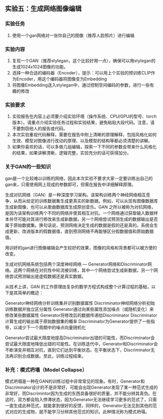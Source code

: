 ## 实验五：生成网络图像编辑

### 实验任务

1. 使用一个gan网络对一张你自己的图像（推荐人脸照片）进行编辑

### 实验内容

1. 复现一个GAN（推荐stylegan，这个比较好用一点），确保可以用stylegan的生成1024x1024图像的功能。
2. 选择一种合适的编码器（Encoder），提示：可以用上个实验的预训练CLIP作为Encoder，用这个编码器将图像变为Embedding
3. 将图像Embedding送入stylegan中，通过控制空间编码的参数，进行一些有趣的修改

### 实验要求

1. 实验报告在内容上必须要介绍实验环境（操作系统、CPU/GPU的型号、torch版本）。请重点介绍实验任务过程和实验结果，避免粘贴大段代码。注意，请不要剽窃他人的报告或代码。
2. 本次实验重视代码解释，需要在报告中附上清晰的原理解释，包括风格化如何生效、模型对图像进行改动的原理、以及模型的结构等都必须清楚的讲解。
3. 如果你喜欢的话，可以多做几组编辑，探索一下不同的参数会带来什么风格化的结果，如果讲解清晰，逻辑完整，实验充分的话可获得加分。

### 关于GAN的一些知识

gan是一个比较难以训练的网络，因此本次实验不要求大家一定要训练出自己的gan来，只需使用网上现成的参数即可，但需在报告中详细解释原理。

生成对抗网络（GAN）是一种深度学习架构。该架构训练两个神经网络相互竞争，从而从给定的训练数据集生成更真实的新数据。例如，可以从现有图像数据库生成新图像，也可以从歌曲数据库生成原创音乐。GAN 之所以被称为对抗网络，是因为该架构训练两个不同的网络并使其相互对抗。一个网络通过获取输入数据样本并尽可能对其进行修改来生成新数据。另一个网络尝试预测生成的数据输出是否属于原始数据集。换句话说，预测网络决定生成的数据是假的还是真的。系统会生成更新、改进版本的假数据值，直到预测网络不再能够区分假数据值和原始数据值。

用训好的gan进行图像编辑会产生较好的效果，图像的风格和背景都可以被方便的改变。

生成对抗网络系统包括两个深度神经网络 — Generator网络和Discriminator网络。这两个网络在对抗性中轮流被训练，其中一个网络尝试生成新数据，另一个网络尝试预测输出是虚假数据还是真实数据。

从技术上讲，GAN 的工作原理由复杂的数学方程式构成整个计算过程的基础，以下是其简单的概述：

Generator神经网络分析训练集并识别数据属性
Discriminator神经网络分析初始训练数据并独立区分属性
Generator通过向某些属性添加噪点（或随机变化）来修改某些数据属性
Generator将修改后的数据传递给Discriminator
Discriminator计算生成的输出属于原始数据集的概率
Discriminator为Generator提供了一些指导，以减少下一个周期中的噪点向量随机化

Generator尝试最大限度地提高Discriminator出错的可能性，而Discriminator会尝试最大限度地降低出错的可能性。在训练迭代中，Generator和Discriminator会不断演变并相互对抗，直到它们达到平衡状态。在平衡状态下，Discriminator无法再识别合成数据。至此，训练过程结束。

### 补充：模式坍塌（Model Collapse）
模式坍塌是一种在GAN的训练过程中非常常见的现象。有时，Generator和Discriminator设计的不是非常好，可能会出现Generator发现了某一种范式生成的非常好，而Discrimintor因为生成的东西具备很好的质量，并不能分辨其真伪。在这时，双方都会陷入停滞状态，因为Generator无法继续学习更多的范式了，只需一直生成此种范式，就能拿到很好的反馈，同样的，Generator无法见到其他的范式对应的生成物，就不能学习分辨其他范式的知识。此种情况称为模式坍塌。